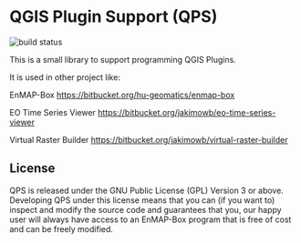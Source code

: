 # QGIS Plugin Support (QPS) 
![build status](https://img.shields.io/bitbucket/pipelines/jakimowb/qgispluginsupport.svg)




This is a small library to support programming QGIS Plugins.

It is used in other project like:

EnMAP-Box https://bitbucket.org/hu-geomatics/enmap-box

EO Time Series Viewer https://bitbucket.org/jakimowb/eo-time-series-viewer

Virtual Raster Builder https://bitbucket.org/jakimowb/virtual-raster-builder



## License

QPS is released under the GNU Public License (GPL) Version 3 or above.
Developing QPS under this license means that you can (if you want to) inspect
and modify the source code and guarantees that you, our happy user will always
have access to an EnMAP-Box program that is free of cost and can be freely
modified.


